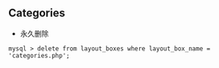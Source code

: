 ## Categories
* 永久删除
```
mysql > delete from layout_boxes where layout_box_name = 'categories.php';
```
